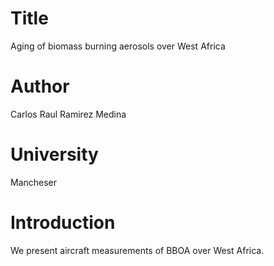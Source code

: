 # Title
Aging of biomass burning aerosols over West Africa

# Author
Carlos Raul Ramirez Medina

# University
Mancheser

# Introduction 
We present aircraft measurements of BBOA over West Africa.

